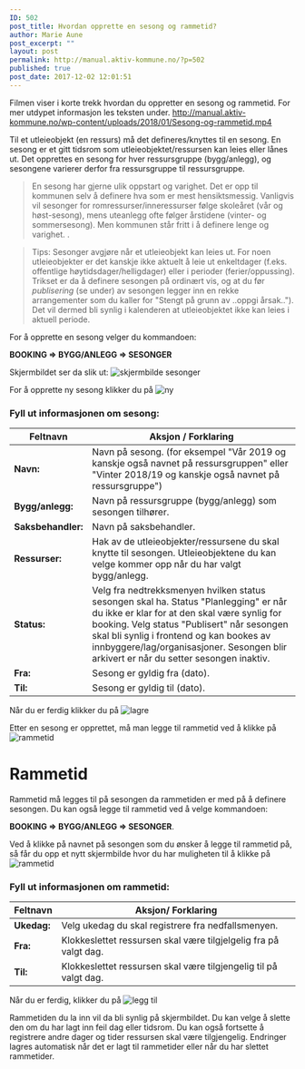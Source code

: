 ```yaml
---
ID: 502
post_title: Hvordan opprette en sesong og rammetid?
author: Marie Aune
post_excerpt: ""
layout: post
permalink: http://manual.aktiv-kommune.no/?p=502
published: true
post_date: 2017-12-02 12:01:51
---
```

Filmen viser i korte trekk hvordan du oppretter en sesong og rammetid. For mer utdypet informasjon les teksten under.
http://manual.aktiv-kommune.no/wp-content/uploads/2018/01/Sesong-og-rammetid.mp4

Til et utleieobjekt (en ressurs) må det defineres/knyttes til en sesong. En sesong er et gitt tidsrom som utleieobjektet/ressursen kan leies eller lånes ut. Det opprettes en sesong for hver ressursgruppe (bygg/anlegg), og sesongene varierer derfor fra ressursgruppe til ressursgruppe.

>En sesong har gjerne ulik oppstart og varighet. Det er opp til kommunen selv å definere hva som er mest hensiktsmessig. Vanligvis vil sesonger for romressurser/inneressurser følge skoleåret (vår og høst-sesong), mens uteanlegg ofte følger årstidene (vinter- og sommersesong). Men kommunen står fritt i å definere lenge og varighet.
.

>Tips: Sesonger avgjøre når et utleieobjekt kan leies ut. For noen utleieobjekter er det kanskje ikke aktuelt å leie ut enkeltdager (f.eks. offentlige høytidsdager/helligdager) eller i perioder (ferier/oppussing). Trikset er da å definere sesongen på ordinært vis, og at du før <em>publisering </em> (se under) av sesongen legger inn en rekke arrangementer som du kaller for "Stengt på grunn av ..oppgi årsak.."). Det vil dermed bli synlig i kalenderen at utleieobjektet ikke kan leies i aktuell periode.

For å opprette en sesong velger du kommandoen:

<strong>BOOKING => BYGG/ANLEGG => SESONGER </strong>

Skjermbildet ser da slik ut:
![skjermbilde sesonger](http://manual.aktiv-kommune.no/wp-content/uploads/2017/12/skjermbildesesonger.png)

For å opprette ny sesong klikker du på 
![ny](http://manual.aktiv-kommune.no/wp-content/uploads/2017/12/NY.png)


### Fyll ut informasjonen om sesong:

Feltnavn|   Aksjon / Forklaring
--------------------------|--------------------------------------------------
**Navn:** |Navn på sesong. (for eksempel "Vår 2019 og kanskje også navnet på ressursgruppen" eller "Vinter 2018/19 og kanskje også navnet på ressursgruppe")
**Bygg/anlegg:** |Navn på ressursgruppe (bygg/anlegg) som sesongen tilhører.
**Saksbehandler:** |Navn på saksbehandler.
**Ressurser:** |Hak av de utleieobjekter/ressursene du skal knytte til sesongen. Utleieobjektene du kan velge kommer opp når du har valgt bygg/anlegg.
**Status:** |Velg fra nedtrekksmenyen hvilken status sesongen skal ha. Status "Planlegging" er når du ikke er klar for at den skal være synlig for booking. Velg status "Publisert" når sesongen skal bli synlig i frontend og kan bookes av innbyggere/lag/organisasjoner. Sesongen blir arkivert er når du setter sesongen inaktiv. 
**Fra:** |Sesong er gyldig fra (dato).
**Til:** |Sesong er gyldig til (dato). 


Når du er ferdig klikker du på 
![lagre](http://manual.aktiv-kommune.no/wp-content/uploads/2017/12/lagre.png)

Etter en sesong er opprettet, må man legge til rammetid ved å klikke på 
![rammetid](http://manual.aktiv-kommune.no/wp-content/uploads/2017/12/skjermbilderammetid.png) 

# Rammetid

Rammetid må legges til på sesongen da rammetiden er med på å definere sesongen. 
Du kan også legge til rammetid ved å velge kommandoen:

<strong>BOOKING => BYGG/ANLEGG => SESONGER</strong>. 

Ved å klikke på navnet på sesongen som du ønsker å legge til rammetid på, så får du opp et nytt skjermbilde hvor du har muligheten til å klikke på 
![rammetid](http://manual.aktiv-kommune.no/wp-content/uploads/2017/12/skjermbilderammetid.png) 

### Fyll ut informasjonen om rammetid: 

Feltnavn | Aksjon/ Forklaring
------------------|---------------------------------------------
**Ukedag:** |Velg ukedag du skal registrere fra nedfallsmenyen.
**Fra:** |Klokkeslettet ressursen skal være tilgjelgelig fra på valgt dag.
**Til:** |Klokkeslettet ressursen skal være tilgjengelig til på valgt dag. 

Når du er ferdig, klikker du på 
![legg til](http://manual.aktiv-kommune.no/wp-content/uploads/2017/12/leggtil.png)


Rammetiden du la inn vil da bli synlig på skjermbildet. Du kan velge å slette den om du har lagt inn feil dag eller tidsrom. Du kan også fortsette å registrere andre dager og tider ressursen skal være tilgjengelig. Endringer lagres automatisk når det er lagt til rammetider eller når du har slettet rammetider.